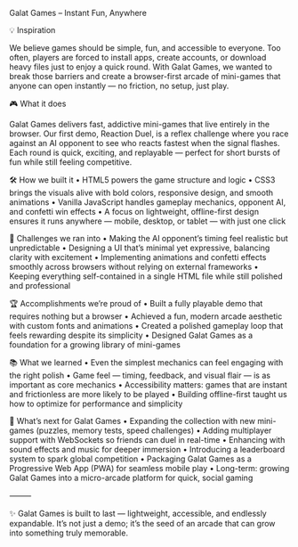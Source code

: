 Galat Games – Instant Fun, Anywhere

💡 Inspiration

We believe games should be simple, fun, and accessible to everyone. Too often, players are forced to install apps, create accounts, or download heavy files just to enjoy a quick round. With Galat Games, we wanted to break those barriers and create a browser-first arcade of mini-games that anyone can open instantly — no friction, no setup, just play.

🎮 What it does

Galat Games delivers fast, addictive mini-games that live entirely in the browser.
Our first demo, Reaction Duel, is a reflex challenge where you race against an AI opponent to see who reacts fastest when the signal flashes. Each round is quick, exciting, and replayable — perfect for short bursts of fun while still feeling competitive.

🛠 How we built it
	•	HTML5 powers the game structure and logic
	•	CSS3 brings the visuals alive with bold colors, responsive design, and smooth animations
	•	Vanilla JavaScript handles gameplay mechanics, opponent AI, and confetti win effects
	•	A focus on lightweight, offline-first design ensures it runs anywhere — mobile, desktop, or tablet — with just one click

🚧 Challenges we ran into
	•	Making the AI opponent’s timing feel realistic but unpredictable
	•	Designing a UI that’s minimal yet expressive, balancing clarity with excitement
	•	Implementing animations and confetti effects smoothly across browsers without relying on external frameworks
	•	Keeping everything self-contained in a single HTML file while still polished and professional

🏆 Accomplishments we’re proud of
	•	Built a fully playable demo that requires nothing but a browser
	•	Achieved a fun, modern arcade aesthetic with custom fonts and animations
	•	Created a polished gameplay loop that feels rewarding despite its simplicity
	•	Designed Galat Games as a foundation for a growing library of mini-games

📚 What we learned
	•	Even the simplest mechanics can feel engaging with the right polish
	•	Game feel — timing, feedback, and visual flair — is as important as core mechanics
	•	Accessibility matters: games that are instant and frictionless are more likely to be played
	•	Building offline-first taught us how to optimize for performance and simplicity

🔮 What’s next for Galat Games
	•	Expanding the collection with new mini-games (puzzles, memory tests, speed challenges)
	•	Adding multiplayer support with WebSockets so friends can duel in real-time
	•	Enhancing with sound effects and music for deeper immersion
	•	Introducing a leaderboard system to spark global competition
	•	Packaging Galat Games as a Progressive Web App (PWA) for seamless mobile play
	•	Long-term: growing Galat Games into a micro-arcade platform for quick, social gaming

⸻

✨ Galat Games is built to last — lightweight, accessible, and endlessly expandable.
It’s not just a demo; it’s the seed of an arcade that can grow into something truly memorable.
